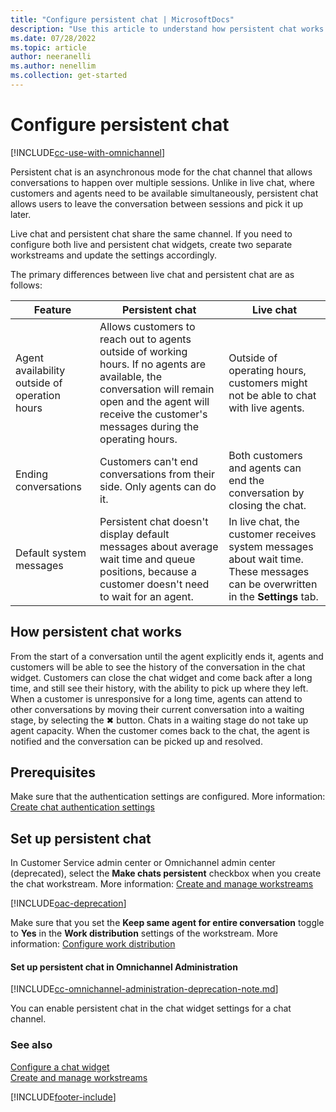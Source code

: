 ```yaml
---
title: "Configure persistent chat | MicrosoftDocs"
description: "Use this article to understand how persistent chat works and how you can configure it in Omnichannel for Customer Service."
ms.date: 07/28/2022
ms.topic: article
author: neeranelli
ms.author: nenellim
ms.collection: get-started
---
```


# Configure persistent chat

[!INCLUDE[cc-use-with-omnichannel](../../includes/cc-use-with-omnichannel.md)]

Persistent chat is an asynchronous mode for the chat channel that allows conversations to happen over multiple sessions. Unlike in live chat, where customers and agents need to be available simultaneously, persistent chat allows users to leave the conversation between sessions and pick it up later. 

Live chat and persistent chat share the same channel. If you need to configure both live and persistent chat widgets, create two separate workstreams and update the settings accordingly.  

The primary differences between live chat and persistent chat are as follows:

| Feature                       | Persistent chat                   | Live chat
|------------------------------------------|-----------------------------------|------------------------------|
|Agent availability outside of operation hours|Allows customers to reach out to agents outside of working hours. If no agents are available, the conversation will remain open and the agent will receive the customer's messages during the operating hours.|Outside of operating hours, customers might not be able to chat with live agents.
|Ending conversations|Customers can't end conversations from their side. Only agents can do it. |Both customers and agents can end the conversation by closing the chat.|
|Default system messages|Persistent chat doesn't display default messages about average wait time and queue positions, because a customer doesn't need to wait for an agent. |In live chat, the customer receives system messages about wait time. These messages can be overwritten in the **Settings** tab.

## How persistent chat works

From the start of a conversation until the agent explicitly ends it, agents and customers will be able to see the history of the conversation in the chat widget. Customers can close the chat widget and come back after a long time, and still see their history, with the ability to pick up where they left. When a customer is unresponsive for a long time, agents can attend to other conversations by moving their current conversation into a waiting stage, by selecting the ✖ button. Chats in a waiting stage do not take up agent capacity. When the customer comes back to the chat, the agent is notified and the conversation can be picked up and resolved.

## Prerequisites

Make sure that the authentication settings are configured. More information: [Create chat authentication settings](create-chat-auth-settings.md)

## Set up persistent chat

In Customer Service admin center or Omnichannel admin center (deprecated), select the **Make chats persistent** checkbox when you create the chat workstream. More information: [Create and manage workstreams](create-workstreams.md)

[!INCLUDE[oac-deprecation](../../includes/oac-deprecation.md)]

Make sure that you set the **Keep same agent for entire conversation** toggle to **Yes** in the **Work distribution** settings of the workstream. More information: [Configure work distribution](create-workstreams.md#configure-work-distribution)


#### Set up persistent chat in Omnichannel Administration

[!INCLUDE[cc-omnichannel-administration-deprecation-note.md](../../includes/cc-omnichannel-administration-deprecation-note.md)]

You can enable persistent chat in the chat widget settings for a chat channel.
<!-- >

1. Go to Omnichannel Administration.

2. Go to **Channels** > **Chat**.

3. Select **New chat widget**. For more information, see [Add a chat widget](add-chat-widget.md).

4. In the **Conversation Mode** area, for **Select mode**, select  **Persistent Chat**.

5. Select **Save**.

6. Go to **Work Distribution Management** > **Work Streams**.

7. Change the **auto-close after inactivity** field from the default value to a value of your choice, that will allow conversations to stay open longer.

8. Set **agent affinity** to true. When a customer returns to the chat, this setting ensures the system connects them to the same agent. The conversation stays with the agent regardless of capacity or presence until a supervisor manually reassigns it to another agent or moves it back to a queue.

9. Select **Save and close**.
-->

### See also

[Configure a chat widget](add-chat-widget.md)  
[Create and manage workstreams](create-workstreams.md)  

[!INCLUDE[footer-include](../../includes/footer-banner.md)]
